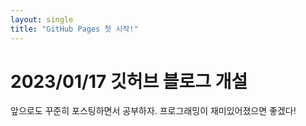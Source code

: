 ```yaml
---
layout: single
title: "GitHub Pages 첫 시작!"
---
```


#  2023/01/17 깃허브 블로그 개설

앞으로도 꾸준히 포스팅하면서 공부하자. 
프로그래밍이 재미있어졌으면 좋겠다!
